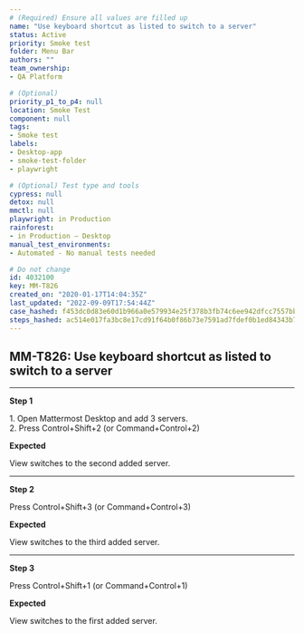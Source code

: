 ```yaml
---
# (Required) Ensure all values are filled up
name: "Use keyboard shortcut as listed to switch to a server"
status: Active
priority: Smoke test
folder: Menu Bar
authors: ""
team_ownership: 
- QA Platform

# (Optional)
priority_p1_to_p4: null
location: Smoke Test
component: null
tags: 
- Smoke test
labels: 
- Desktop-app
- smoke-test-folder
- playwright

# (Optional) Test type and tools
cypress: null
detox: null
mmctl: null
playwright: in Production
rainforest: 
- in Production — Desktop
manual_test_environments: 
- Automated - No manual tests needed

# Do not change
id: 4032100
key: MM-T826
created_on: "2020-01-17T14:04:35Z"
last_updated: "2022-09-09T17:54:44Z"
case_hashed: f453dc0d83e60d1b966a0e579934e25f378b3fb74c6ee942dfcc7557bb4e60da25bcb298a3005f58c0b09fee120a2a79
steps_hashed: ac514e017fa3bc8e17cd91f64b0f86b73e7591ad7fdef0b1ed84343b75a023c5e036334f0c39147d8a60757afc70e6d3
---
```


<!-- (Auto-generated) Based on frontmatter's "key" and "name" -->

## MM-T826: Use keyboard shortcut as listed to switch to a server

---

**Step 1**

1\. Open Mattermost Desktop and add 3 servers.\
2\. Press Control+Shift+2 (or Command+Control+2)

**Expected**

View switches to the second added server.

---

**Step 2**

Press Control+Shift+3 (or Command+Control+3)

**Expected**

View switches to the third added server.

---

**Step 3**

Press Control+Shift+1 (or Command+Control+1)

**Expected**

View switches to the first added server.
